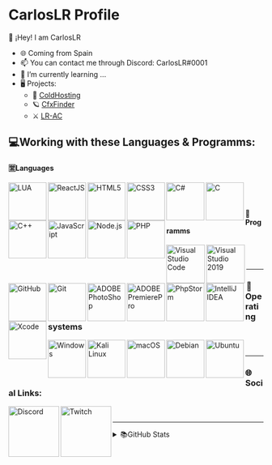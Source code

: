 # CarlosLR Profile

👋 ¡Hey! I am CarlosLR

- 🌐 Coming from Spain
- 📫 You can contact me through Discord: CarlosLR#0001
- 🌱 I’m currently learning ...
- 🖥️ Projects:
    - 🥶 [ColdHosting](https://coldhosting.com/)
    - 🪐 [CfxFinder](https://discord.com/invite/7RAA7hPKvJ)
    - ⚔️ [LR-AC](https://discord.gg/Xf7MRPq2hd)


## 💻Working with these Languages & Programms:
#### 🈺Languages
<img align="left" alt="LUA" width="75px" src="https://img.shields.io/badge/-Lua-2C2D72?logo=lua&logoColor=white" />
<img align="left" alt="ReactJS" width="75px" src="https://img.shields.io/badge/-ReactJs-61DAFB?logo=react&logoColor=white" />
<img align="left" alt="HTML5" width="75px" src="https://img.shields.io/badge/-HTML5-E34F26?logo=html5&logoColor=white" />
<img align="left" alt="CSS3" width="75px" src="https://img.shields.io/badge/-CSS3-1572B6?logo=CSS3&logoColor=white" />
<img align="left" alt="C#" width="75px" src="https://img.shields.io/badge/-C%23-1572B6?logo=c-sharp&logoColor=white" />
<img align="left" alt="C" width="75px" src="https://img.shields.io/badge/-C-A8B9CC?logo=c&logoColor=white" />
<img align="left" alt="C++" width="75px" src="https://img.shields.io/badge/-C++-00599C?logo=cplusplus&logoColor=white" />
<img align="left" alt="JavaScript" width="75px" src="https://img.shields.io/badge/-JavaScript-F7DF1E?logo=JavaScript&logoColor=black" />
<img align="left" alt="Node.js" width="75px" src="https://img.shields.io/badge/-node.js-43853D?logo=node.js&logoColor=black" />
<img align="left" alt="PHP" width="75px" src="https://img.shields.io/badge/-php-6769C4?logo=php&logoColor=white" />
<br><br/>

#### 🤖Programms
<img align="left" alt="Visual Studio Code" width="76px" src="https://img.shields.io/badge/VSCode-0078D4?style=for-the-badge&logo=visual%20studio%20code&logoColor=white" />
<img align="left" alt="Visual Studio 2019" width="76px" src="https://img.shields.io/badge/VSStudio2019-5C2D91?style=for-the-badge&logo=visual%20studio&logoColor=white" />
<img align="left" alt="GitHub" width="75px" src="https://img.shields.io/badge/GitHub-100000?style=for-the-badge&logo=github&logoColor=white" />
<img align="left" alt="Git" width="75px" src="https://img.shields.io/badge/Git-F05032?style=for-the-badge&logo=git&logoColor=white" />
<img align="left" alt="ADOBE PhotoShop" width="75px" src="https://img.shields.io/badge/Adobe%20Photoshop-31A8FF?style=for-the-badge&logo=Adobe%20Photoshop&logoColor=black" />
<img align="left" alt="ADOBE PremierePro" width="75px" src="https://img.shields.io/badge/Adobe%20Premiere%20Pro-0B01CF?style=for-the-badge&logo=Adobe%20Premiere-pro&logoColor=white" />
<img align="left" alt="PhpStorm" width="75px" src="https://img.shields.io/badge/PhpStorm-000000?style=for-the-badge&logo=phpstorm&logoColor=white" />
<img align="left" alt="IntelliJ IDEA" width="75px" src="https://img.shields.io/badge/intellijidea-000000?style=for-the-badge&logo=intellijidea&logoColor=black" />
<img align="left" alt="Xcode" width="75px" src="https://img.shields.io/badge/Xcode-147EFB?style=for-the-badge&logo=xcode&logoColor=white" />
<br><br/>

---

### 📠Operating systems
<img align="left" alt="Windows" width="75px" src="https://img.shields.io/badge/Windows-0078D6?style=for-the-badge&logo=windows&logoColor=white" />
<img align="left" alt="Kali Linux" width="75px" src="https://img.shields.io/badge/Kali%20Linux-0064CE?style=for-the-badge&logo=kali-linux&logoColor=white" />
<img align="left" alt="macOS" width="75px" src="https://img.shields.io/badge/macOS-000000?style=for-the-badge&logo=macosx&logoColor=blue" />
<img align="left" alt="Debian" width="75px" src="https://img.shields.io/badge/Debian-3F3F3F?style=for-the-badge&logo=debian&logoColor=red" />
<img align="left" alt="Ubuntu" width="75px" src="https://img.shields.io/badge/Ubuntu-FFFFFF?style=for-the-badge&logo=ubuntu&logoColor=red" />
<br />

---

### 🌐Social Links:
[<img align="left" alt="Discord" width="100px" src="https://img.shields.io/badge/Discord-7289DA?style=for-the-badge&logo=discord&logoColor=white" />][discord]
[<img align="left" alt="Twitch" width="100px" src="https://img.shields.io/badge/Twitch-6441a5?style=for-the-badge&logo=twitch&logoColor=white" />][twitch]
<br />

---

<details>
  <summary>📚GitHub Stats</summary>

  <img align="left" alt="Marks" src="https://github-readme-stats.vercel.app/api/top-langs/?username=CarlosLR-Cold&layout=compact" />
  <img align="left" alt="Top Language" src="https://github-readme-stats.vercel.app/api?username=CarlosLR-Cold&show_icons=true&theme=algolia" />

</details>

[discord]: https://discord.gg/coldhosting
[twitch]: https://www.twitch.tv/carloslr
